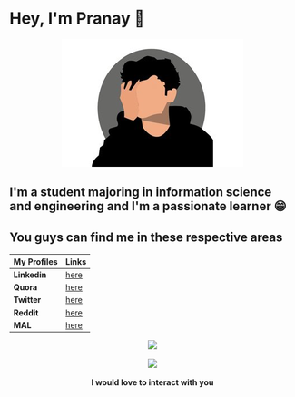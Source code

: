 # Hey, I'm Pranay 🙂


<p align="center">
    <img src="https://github.com/Pranay0302/Pranay0302/blob/master/rsz_pa.jpg" alt="image">
</p>

## I'm a student majoring in information science and engineering and I'm a passionate learner 😁

## You guys can find me in these respective areas


| My Profiles | Links |
| ------ | ------ |
| **Linkedin** | <a href="https://www.linkedin.com/in/pranay-andra-371ab5193/"> here </a> |
| **Quora** | <a href="https://www.quora.com/profile/Pranay-Kumar-Andra"> here </a> |
| **Twitter** | <a href="https://twitter.com/yanarpxx"> here </a> |
| **Reddit** | <a href="https://www.reddit.com/user/elcoco_93"> here </a> |
| **MAL** | <a href="https://myanimelist.net/profile/Elcoco_93"> here </a> |

<p align="center">
    <img src="https://forthebadge.com/images/badges/built-with-love.svg" />
</p>

<p align="center">
    <img src="https://media.giphy.com/media/DS89v1NqpzCqA/giphy.gif" width="250" />
</p>

<p align="center">
    <strong> I would love to interact with you </strong>
</p>